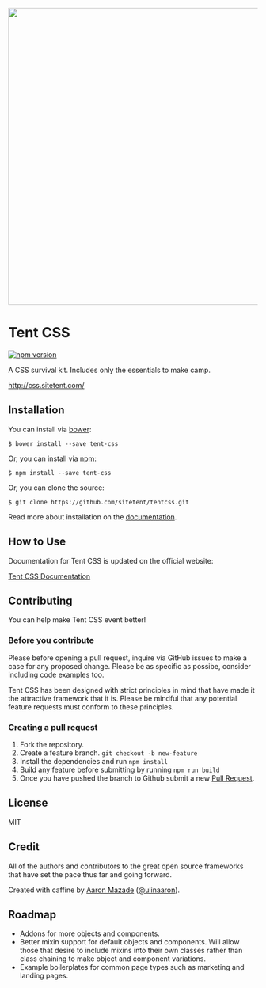 <p align="center">
    <a href="https://css.sitetent.com">
        <img width="600" src="http://css.sitetent.com/public/img/banner.png">
    </a>
</p>


# Tent CSS 
[![npm version](https://badge.fury.io/js/tent-css.svg)](https://badge.fury.io/js/tent-css)

A CSS survival kit. Includes only the essentials to make camp.

<http://css.sitetent.com/>

## Installation

You can install via [bower](http://bower.io):

```
$ bower install --save tent-css
```

Or, you can install via [npm](http://npmjs.org):

```
$ npm install --save tent-css
```
Or, you can clone the source:

```
$ git clone https://github.com/sitetent/tentcss.git
```

Read more about installation on the [documentation](https://css.sitetent.com/#start-install).

## How to Use

Documentation for Tent CSS is updated on the official website:

[Tent CSS Documentation](https://css.sitetent.com/docs.html)

## Contributing

You can help make Tent CSS event better!

### Before you contribute

Please before opening a pull request, inquire via GitHub issues to make a case for any proposed change. 
Please be as specific as possibe, consider including code examples too.

Tent CSS has been designed with strict principles in mind that have made it the attractive framework that it is.
Please be mindful that any potential feature requests must conform to these principles.

### Creating a pull request

1. Fork the repository.
2. Create a feature branch. `git checkout -b new-feature`
3. Install the dependencies and run `npm install`
4. Build any feature before submitting by running `npm run build`
5. Once you have pushed the branch to Github submit a new [Pull Request](https://github.com/sitetent/tentcss/pulls).

## License

MIT

## Credit

All of the authors and contributors to the great open source frameworks that have set the pace thus far and going forward.

Created with caffine by [Aaron Mazade](http://aaronmazade.com) ([@ulinaaron](https://twitter.com/ulinaaron)).

## Roadmap

- Addons for more objects and components.
- Better mixin support for default objects and components. Will allow those that desire to include mixins into their own classes rather than class chaining to make object and component variations.
- Example boilerplates for common page types such as marketing and landing pages.